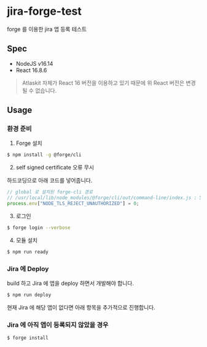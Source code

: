 # jira-forge-test

forge 를 이용한 jira 앱 등록 테스트

## Spec

* NodeJS v16.14
* React 16.8.6

> Atlaskit 자체가 React 16 버전을 이용하고 있기 때문에 위 React 버전은 변경될 수 없습니다.

## Usage

### 환경 준비

1. Forge 설치

```bash
$ npm install -g @forge/cli
```

2. self signed certificate 오류 무시

하드코딩으로 아래 코드를 넣어줍니다.

```javascript
// global 로 설치된 forge-cli 경로
// /usr/local/lib/node_modules/@forge/cli/out/command-line/index.js : 58
process.env["NODE_TLS_REJECT_UNAUTHORIZED"] = 0;
```

3. 로그인

```bash
$ forge login --verbose
```

4. 모듈 설치

```bash
$ npm run ready
```

### Jira 에 Deploy

build 하고 Jira 에 앱을 deploy 하면서 개발해야 합니다.

```bash
$ npm run deploy
```

현재 Jira 에 해당 앱이 없다면 아래 항목을 추가적으로 진행합니다.

### Jira 에 아직 앱이 등록되지 않았을 경우

```bash
$ forge install
```